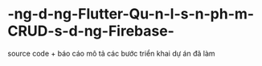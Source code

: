 # -ng-d-ng-Flutter-Qu-n-l-s-n-ph-m-CRUD-s-d-ng-Firebase-
source code + báo cáo mô tả các bước triển khai dự án đã làm
